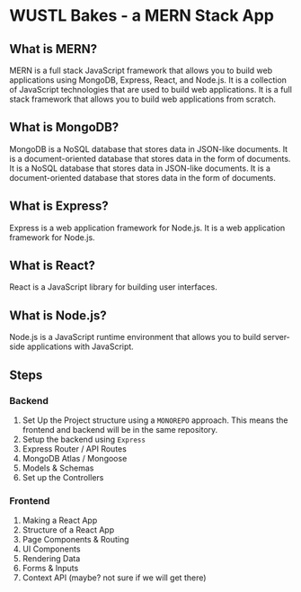 # WUSTL Bakes - a MERN Stack App

## What is MERN?

MERN is a full stack JavaScript framework that allows you to build web applications using MongoDB, Express, React, and Node.js. It is a collection of JavaScript technologies that are used to build web applications. It is a full stack framework that allows you to build web applications from scratch.

## What is MongoDB?

MongoDB is a NoSQL database that stores data in JSON-like documents. It is a document-oriented database that stores data in the form of documents. It is a NoSQL database that stores data in JSON-like documents. It is a document-oriented database that stores data in the form of documents.

## What is Express?

Express is a web application framework for Node.js. It is a web application framework for Node.js.

## What is React?

React is a JavaScript library for building user interfaces.

## What is Node.js?

Node.js is a JavaScript runtime environment that allows you to build server-side applications with JavaScript.


## Steps

### Backend

1. Set Up the Project structure using a `MONOREPO` approach. This means the frontend and backend will be in the same repository.
2. Setup the backend using `Express`
3. Express Router / API Routes
4. MongoDB Atlas / Mongoose
5. Models & Schemas
6. Set up the Controllers

### Frontend

1. Making a React App
2. Structure of a React App
3. Page Components & Routing
4. UI Components
5. Rendering Data
6. Forms & Inputs
7. Context API (maybe? not sure if we will get there)